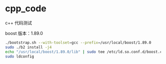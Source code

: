 # cpp_code
c++ 代码测试

boost 版本：1.89.0

``` bash
./bootstrap.sh --with-toolset=gcc --prefix=/usr/local/boost/1.89.0
sudo ./b2 install -j4
echo "/usr/local/boost/1.89.0/lib" | sudo tee /etc/ld.so.conf.d/boost.conf
sudo ldconfig
```

